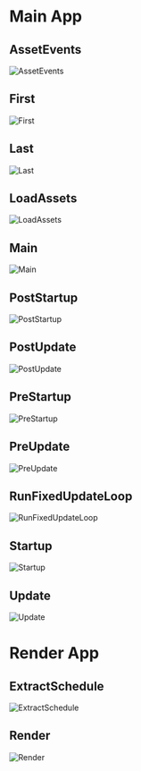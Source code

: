 # Main App

## AssetEvents

<picture>
<source media="(prefers-color-scheme: dark)" srcset="https://raw.githubusercontent.com/jakobhellermann/bevy_mod_debugdump/bevy-main/docs/schedule/dark/schedule_AssetEvents.dot.svg">
<img alt="AssetEvents" src="https://raw.githubusercontent.com/jakobhellermann/bevy_mod_debugdump/bevy-main/docs/schedule/light/schedule_AssetEvents.dot.svg">
</picture>

## First

<picture>
<source media="(prefers-color-scheme: dark)" srcset="https://raw.githubusercontent.com/jakobhellermann/bevy_mod_debugdump/bevy-main/docs/schedule/dark/schedule_First.dot.svg">
<img alt="First" src="https://raw.githubusercontent.com/jakobhellermann/bevy_mod_debugdump/bevy-main/docs/schedule/light/schedule_First.dot.svg">
</picture>

## Last

<picture>
<source media="(prefers-color-scheme: dark)" srcset="https://raw.githubusercontent.com/jakobhellermann/bevy_mod_debugdump/bevy-main/docs/schedule/dark/schedule_Last.dot.svg">
<img alt="Last" src="https://raw.githubusercontent.com/jakobhellermann/bevy_mod_debugdump/bevy-main/docs/schedule/light/schedule_Last.dot.svg">
</picture>

## LoadAssets

<picture>
<source media="(prefers-color-scheme: dark)" srcset="https://raw.githubusercontent.com/jakobhellermann/bevy_mod_debugdump/bevy-main/docs/schedule/dark/schedule_LoadAssets.dot.svg">
<img alt="LoadAssets" src="https://raw.githubusercontent.com/jakobhellermann/bevy_mod_debugdump/bevy-main/docs/schedule/light/schedule_LoadAssets.dot.svg">
</picture>

## Main

<picture>
<source media="(prefers-color-scheme: dark)" srcset="https://raw.githubusercontent.com/jakobhellermann/bevy_mod_debugdump/bevy-main/docs/schedule/dark/schedule_Main.dot.svg">
<img alt="Main" src="https://raw.githubusercontent.com/jakobhellermann/bevy_mod_debugdump/bevy-main/docs/schedule/light/schedule_Main.dot.svg">
</picture>

## PostStartup

<picture>
<source media="(prefers-color-scheme: dark)" srcset="https://raw.githubusercontent.com/jakobhellermann/bevy_mod_debugdump/bevy-main/docs/schedule/dark/schedule_PostStartup.dot.svg">
<img alt="PostStartup" src="https://raw.githubusercontent.com/jakobhellermann/bevy_mod_debugdump/bevy-main/docs/schedule/light/schedule_PostStartup.dot.svg">
</picture>

## PostUpdate

<picture>
<source media="(prefers-color-scheme: dark)" srcset="https://raw.githubusercontent.com/jakobhellermann/bevy_mod_debugdump/bevy-main/docs/schedule/dark/schedule_PostUpdate.dot.svg">
<img alt="PostUpdate" src="https://raw.githubusercontent.com/jakobhellermann/bevy_mod_debugdump/bevy-main/docs/schedule/light/schedule_PostUpdate.dot.svg">
</picture>

## PreStartup

<picture>
<source media="(prefers-color-scheme: dark)" srcset="https://raw.githubusercontent.com/jakobhellermann/bevy_mod_debugdump/bevy-main/docs/schedule/dark/schedule_PreStartup.dot.svg">
<img alt="PreStartup" src="https://raw.githubusercontent.com/jakobhellermann/bevy_mod_debugdump/bevy-main/docs/schedule/light/schedule_PreStartup.dot.svg">
</picture>

## PreUpdate

<picture>
<source media="(prefers-color-scheme: dark)" srcset="https://raw.githubusercontent.com/jakobhellermann/bevy_mod_debugdump/bevy-main/docs/schedule/dark/schedule_PreUpdate.dot.svg">
<img alt="PreUpdate" src="https://raw.githubusercontent.com/jakobhellermann/bevy_mod_debugdump/bevy-main/docs/schedule/light/schedule_PreUpdate.dot.svg">
</picture>

## RunFixedUpdateLoop

<picture>
<source media="(prefers-color-scheme: dark)" srcset="https://raw.githubusercontent.com/jakobhellermann/bevy_mod_debugdump/bevy-main/docs/schedule/dark/schedule_RunFixedUpdateLoop.dot.svg">
<img alt="RunFixedUpdateLoop" src="https://raw.githubusercontent.com/jakobhellermann/bevy_mod_debugdump/bevy-main/docs/schedule/light/schedule_RunFixedUpdateLoop.dot.svg">
</picture>

## Startup

<picture>
<source media="(prefers-color-scheme: dark)" srcset="https://raw.githubusercontent.com/jakobhellermann/bevy_mod_debugdump/bevy-main/docs/schedule/dark/schedule_Startup.dot.svg">
<img alt="Startup" src="https://raw.githubusercontent.com/jakobhellermann/bevy_mod_debugdump/bevy-main/docs/schedule/light/schedule_Startup.dot.svg">
</picture>

## Update

<picture>
<source media="(prefers-color-scheme: dark)" srcset="https://raw.githubusercontent.com/jakobhellermann/bevy_mod_debugdump/bevy-main/docs/schedule/dark/schedule_Update.dot.svg">
<img alt="Update" src="https://raw.githubusercontent.com/jakobhellermann/bevy_mod_debugdump/bevy-main/docs/schedule/light/schedule_Update.dot.svg">
</picture>

# Render App

## ExtractSchedule

<picture>
<source media="(prefers-color-scheme: dark)" srcset="https://raw.githubusercontent.com/jakobhellermann/bevy_mod_debugdump/bevy-main/docs/schedule/dark/render_schedule_ExtractSchedule.dot.svg">
<img alt="ExtractSchedule" src="https://raw.githubusercontent.com/jakobhellermann/bevy_mod_debugdump/bevy-main/docs/schedule/light/render_schedule_ExtractSchedule.dot.svg">
</picture>

## Render

<picture>
<source media="(prefers-color-scheme: dark)" srcset="https://raw.githubusercontent.com/jakobhellermann/bevy_mod_debugdump/bevy-main/docs/schedule/dark/render_schedule_Render.dot.svg">
<img alt="Render" src="https://raw.githubusercontent.com/jakobhellermann/bevy_mod_debugdump/bevy-main/docs/schedule/light/render_schedule_Render.dot.svg">
</picture>

